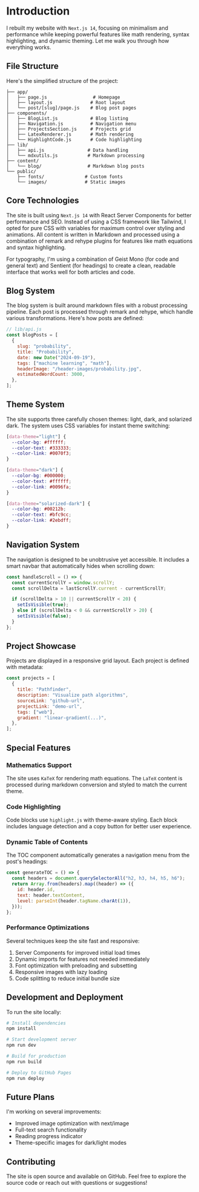 # Introduction

I rebuilt my website with `Next.js 14`, focusing on minimalism and performance while keeping powerful features like math rendering, syntax highlighting, and dynamic theming. Let me walk you through how everything works.

## File Structure

Here's the simplified structure of the project:

```plaintext
├── app/
│   ├── page.js                 # Homepage
│   ├── layout.js              # Root layout
│   └── post/[slug]/page.js    # Blog post pages
├── components/
│   ├── BlogList.js            # Blog listing
│   ├── Navigation.js          # Navigation menu
│   ├── ProjectsSection.js     # Projects grid
│   ├── LatexRenderer.js       # Math rendering
│   └── HighlightCode.js       # Code highlighting
├── lib/
│   ├── api.js                # Data handling
│   └── mdxutils.js           # Markdown processing
├── content/
│   └── blog/                 # Markdown blog posts
└── public/
    ├── fonts/               # Custom fonts
    └── images/              # Static images
```

## Core Technologies

The site is built using `Next.js 14` with React Server Components for better performance and SEO. Instead of using a CSS framework like Tailwind, I opted for pure CSS with variables for maximum control over styling and animations. All content is written in Markdown and processed using a combination of remark and rehype plugins for features like math equations and syntax highlighting.

For typography, I'm using a combination of Geist Mono (for code and general text) and Sentient (for headings) to create a clean, readable interface that works well for both articles and code.

## Blog System

The blog system is built around markdown files with a robust processing pipeline. Each post is processed through remark and rehype, which handle various transformations. Here's how posts are defined:

```javascript
// lib/api.js
const blogPosts = [
  {
    slug: "probability",
    title: "Probability",
    date: new Date("2024-09-19"),
    tags: ["machine learning", "math"],
    headerImage: "/header-images/probability.jpg",
    estimatedWordCount: 3000,
  },
];
```

## Theme System

The site supports three carefully chosen themes: light, dark, and solarized dark. The system uses CSS variables for instant theme switching:

```css
[data-theme="light"] {
  --color-bg: #ffffff;
  --color-text: #333333;
  --color-link: #0070f3;
}

[data-theme="dark"] {
  --color-bg: #000000;
  --color-text: #ffffff;
  --color-link: #0096fa;
}

[data-theme="solarized-dark"] {
  --color-bg: #00212b;
  --color-text: #bfc9cc;
  --color-link: #2ebdff;
}
```

## Navigation System

The navigation is designed to be unobtrusive yet accessible. It includes a smart navbar that automatically hides when scrolling down:

```javascript
const handleScroll = () => {
  const currentScrollY = window.scrollY;
  const scrollDelta = lastScrollY.current - currentScrollY;

  if (scrollDelta > 10 || currentScrollY < 20) {
    setIsVisible(true);
  } else if (scrollDelta < 0 && currentScrollY > 20) {
    setIsVisible(false);
  }
};
```

## Project Showcase

Projects are displayed in a responsive grid layout. Each project is defined with metadata:

```javascript
const projects = [
  {
    title: "Pathfinder",
    description: "Visualize path algorithms",
    sourceLink: "github-url",
    projectLink: "demo-url",
    tags: ["web"],
    gradient: "linear-gradient(...)",
  },
];
```

## Special Features

### Mathematics Support

The site uses `KaTeX` for rendering math equations. The `LaTeX` content is processed during markdown conversion and styled to match the current theme.

### Code Highlighting

Code blocks use `highlight.js` with theme-aware styling. Each block includes language detection and a copy button for better user experience.

### Dynamic Table of Contents

The TOC component automatically generates a navigation menu from the post's headings:

```javascript
const generateTOC = () => {
  const headers = document.querySelectorAll("h2, h3, h4, h5, h6");
  return Array.from(headers).map((header) => ({
    id: header.id,
    text: header.textContent,
    level: parseInt(header.tagName.charAt(1)),
  }));
};
```

### Performance Optimizations

Several techniques keep the site fast and responsive:

1. Server Components for improved initial load times
2. Dynamic imports for features not needed immediately
3. Font optimization with preloading and subsetting
4. Responsive images with lazy loading
5. Code splitting to reduce initial bundle size

## Development and Deployment

To run the site locally:

```bash
# Install dependencies
npm install

# Start development server
npm run dev

# Build for production
npm run build

# Deploy to GitHub Pages
npm run deploy
```

## Future Plans

I'm working on several improvements:

- Improved image optimization with next/image
- Full-text search functionality
- Reading progress indicator
- Theme-specific images for dark/light modes

## Contributing

The site is open source and available on GitHub. Feel free to explore the source code or reach out with questions or suggestions!
